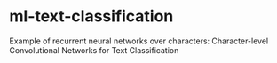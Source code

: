 # ml-text-classification
Example of recurrent neural networks over characters: Character-level Convolutional Networks for Text Classification
